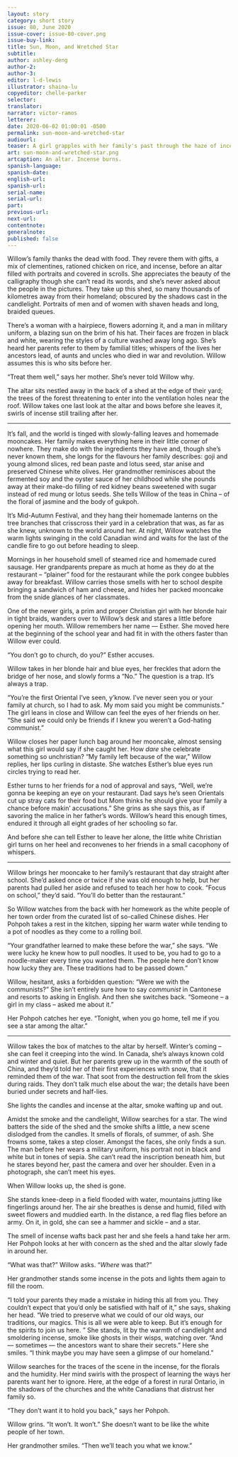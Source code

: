 ```yaml
---
layout: story
category: short story
issue: 80, June 2020
issue-cover: issue-80-cover.png
issue-buy-link:
title: Sun, Moon, and Wretched Star
subtitle:
author: ashley-deng
author-2:
author-3:
editor: l-d-lewis
illustrator: shaina-lu
copyeditor: chelle-parker
selector:
translator:
narrator: victor-ramos
letterer:
date: 2020-06-02 01:00:01 -0500
permalink: sun-moon-and-wretched-star
audiourl:
teaser: A girl grapples with her family's past through the haze of incense on her Pohpoh's altar.
art: sun-moon-and-wretched-star.png
artcaption: An altar. Incense burns.
spanish-language:
spanish-date:
english-url:
spanish-url:
serial-name:
serial-url:
part:
previous-url:
next-url:
contentnote:
generalnote:
published: false
---
```


Willow’s family thanks the dead with food. They revere them with gifts, a mix of clementines, rationed chicken on rice, and incense, before an altar filled with portraits and covered in scrolls. She appreciates the beauty of the calligraphy though she can’t read its words, and she’s never asked about the people in the pictures. They take up this shed, so many thousands of kilometres away from their homeland; obscured by the shadows cast in the candlelight. Portraits of men and of women with shaven heads and long, braided queues.

There’s a woman with a hairpiece, flowers adorning it, and a man in military uniform, a blazing sun on the brim of his hat. Their faces are frozen in black and white, wearing the styles of a culture washed away long ago. She’s heard her parents refer to them by familial titles; whispers of the lives her ancestors lead, of aunts and uncles who died in war and revolution. Willow assumes this is who sits before her.

“Treat them well,” says her mother. She’s never told Willow why.

The altar sits nestled away in the back of a shed at the edge of their yard; the trees of the forest threatening to enter into the ventilation holes near the roof. Willow takes one last look at the altar and bows before she leaves it, swirls of incense still trailing after her.

----

It’s fall, and the world is tinged with slowly-falling leaves and homemade mooncakes. Her family makes everything here in their little corner of nowhere. They make do with the ingredients they have and, though she’s never known them, she longs for the flavours her family describes: goji and young almond slices, red bean paste and lotus seed, star anise and preserved Chinese white olives. Her grandmother reminisces about the fermented soy and the oyster sauce of her childhood while she pounds away at their make-do filling of red kidney beans sweetened with sugar instead of red mung or lotus seeds. She tells Willow of the teas in China – of the floral of jasmine and the body of gukpoh.

It’s Mid-Autumn Festival, and they hang their homemade lanterns on the tree branches that crisscross their yard in a celebration that was, as far as she knew, unknown to the world around her. At night, Willow watches the warm lights swinging in the cold Canadian wind and waits for the last of the candle fire to go out before heading to sleep.

Mornings in her household smell of steamed rice and homemade cured sausage. Her grandparents prepare as much at home as they do at the restaurant – “plainer” food for the restaurant while the pork congee bubbles away for breakfast. Willow carries those smells with her to school despite bringing a sandwich of ham and cheese, and hides her packed mooncake from the snide glances of her classmates.

One of the newer girls, a prim and proper Christian girl with her blonde hair in tight braids, wanders over to Willow’s desk and stares a little before opening her mouth. Willow remembers her name — Esther. She moved here at the beginning of the school year and had fit in with the others faster than Willow ever could.

“You don’t go to church, do you?” Esther accuses.

Willow takes in her blonde hair and blue eyes, her freckles that adorn the bridge of her nose, and slowly forms a “No.” The question is a trap. It’s always a trap.

“You’re the first Oriental I’ve seen, y’know. I’ve never seen you or your family at church, so I had to ask. My mom said you might be communists.” The girl leans in close and Willow can feel the eyes of her friends on her. “She said we could only be friends if I knew you weren’t a God-hating communist.”

Willow closes her paper lunch bag around her mooncake, almost sensing what this girl would say if she caught her. How _dare_ she celebrate something so unchristian? “My family left because of the war," Willow replies, her lips curling in distaste. She watches Esther’s blue eyes run circles trying to read her.

Esther turns to her friends for a nod of approval and says, “Well, we’re gonna be keeping an eye on your restaurant. Dad says he’s seen Orientals cut up stray cats for their food but Mom thinks he should give your family a chance before makin’ accusations.” She grins as she says this, as if savoring the malice in her father’s words. Willow’s heard this enough times, endured it through all eight grades of her schooling so far.

And before she can tell Esther to leave her alone, the little white Christian girl turns on her heel and reconvenes to her friends in a small cacophony of whispers.

----

Willow brings her mooncake to her family’s restaurant that day straight after school. She’d asked once or twice if she was old enough to help, but her parents had pulled her aside and refused to teach her how to cook. “Focus on school,” they’d said. “You’ll do better than the restaurant.”

So Willow watches from the back with her homework as the white people of her town order from the curated list of so-called Chinese dishes. Her Pohpoh takes a rest in the kitchen, sipping her warm water while tending to a pot of noodles as they come to a rolling boil.

“Your grandfather learned to make these before the war,” she says. “We were lucky he knew how to pull noodles. It used to be, you had to go to a noodle-maker every time you wanted them. The people here don’t know how lucky they are. These traditions had to be passed down.”

Willow, hesitant, asks a forbidden question: “Were we with the communists?” She isn’t entirely sure how to say _communist_ in Cantonese and resorts to asking in English. And then she switches back. “Someone – a girl in my class – asked me about it.”

Her Pohpoh catches her eye. “Tonight, when you go home, tell me if you see a star among the altar.”

----

Willow takes the box of matches to the altar by herself. Winter’s coming – she can feel it creeping into the wind. In Canada, she’s always known cold and winter and quiet. But her parents grew up in the warmth of the south of China, and they’d told her of their first experiences with snow, that it reminded them of the war. That soot from the destruction fell from the skies during raids. They don’t talk much else about the war; the details have been buried under secrets and half-lies.

She lights the candles and incense at the altar, smoke wafting up and out.

Amidst the smoke and the candlelight, Willow searches for a star. The wind batters the side of the shed and the smoke shifts a little, a new scene dislodged from the candles. It smells of florals, of summer, of ash. She frowns some, takes a step closer. Amongst the faces, she only finds a sun. The man before her wears a military uniform, his portrait not in black and white but in tones of sepia. She can’t read the inscription beneath him, but he stares beyond her, past the camera and over her shoulder. Even in a photograph, she can’t meet his eyes.

When Willow looks up, the shed is gone.

She stands knee-deep in a field flooded with water, mountains jutting like fingerlings around her. The air she breathes is dense and humid, filled with sweet flowers and muddied earth. In the distance, a red flag flies before an army. On it, in gold, she can see a hammer and sickle – and a star.

The smell of incense wafts back past her and she feels a hand take her arm. Her Pohpoh looks at her with concern as the shed and the altar slowly fade in around her.

“What was that?” Willow asks. “_Where_ was that?”

Her grandmother stands some incense in the pots and lights them again to fill the room.

“I told your parents they made a mistake in hiding this all from you. They couldn’t expect that you’d only be satisfied with half of it,” she says, shaking her head. “We tried to preserve what we could of our old ways, our traditions, our magics. This is all we were able to keep. But it’s enough for the spirits to join us here. ” She stands, lit by the warmth of candlelight and smoldering incense, smoke like ghosts in their wisps, watching over. “And — sometimes — the ancestors want to share their secrets.” Here she smiles. “I think maybe you may have seen a glimpse of our homeland.”

Willow searches for the traces of the scene in the incense, for the florals and the humidity. Her mind swirls with the prospect of learning the ways her parents want her to ignore. Here, at the edge of a forest in rural Ontario, in the shadows of the churches and the white Canadians that distrust her family so.

“They don’t want it to hold you back,” says her Pohpoh.

Willow grins. “It won’t. It won’t.” She doesn’t want to be like the white people of her town.

Her grandmother smiles. “Then we’ll teach you what we know.”
